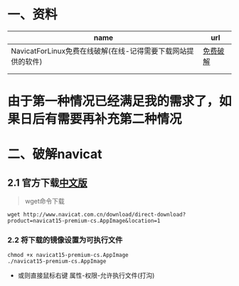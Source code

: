 # 一、资料

| name                                                         | url                          |
| ------------------------------------------------------------ | ---------------------------- |
| NavicatForLinux免费在线破解(在线-记得需要下载网站提供的软件) | [免费破解](https://rlds.tk/) |
|                                                              |                              |
|                                                              |                              |

# 由于第一种情况已经满足我的需求了，如果日后有需要再补充第二种情况

# 二、破解navicat

## 2.1 官方下载[中文版](http://www.navicat.com.cn/download/navicat-premium)

> wget命令下载

```shell
wget http://www.navicat.com.cn/download/direct-download?product=navicat15-premium-cs.AppImage&location=1
```

### 2.2 将下载的镜像设置为可执行文件

```shell
chmod +x navicat15-premium-cs.AppImage
./navicat15-premium-cs.AppImage
```

- 或则直接鼠标右键 属性-权限-允许执行文件(打沟)

